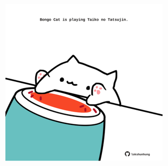 <!-- built at 21/10/2021, 15:02:10 UTC -->
<p align="center">
  <img width="500" height="500" src="./ReadmeImage.svg">
</p>
